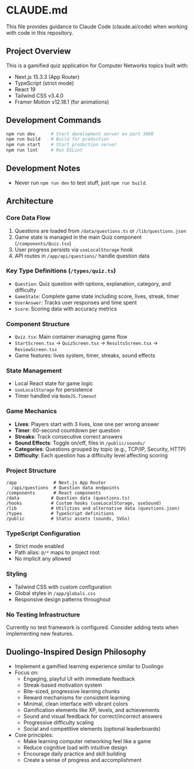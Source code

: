 # CLAUDE.md

This file provides guidance to Claude Code (claude.ai/code) when working with code in this repository.

## Project Overview

This is a gamified quiz application for Computer Networks topics built with:
- Next.js 15.3.3 (App Router)
- TypeScript (strict mode)
- React 19
- Tailwind CSS v3.4.0
- Framer Motion v12.18.1 (for animations)

## Development Commands

```bash
npm run dev      # Start development server on port 3000
npm run build    # Build for production
npm run start    # Start production server
npm run lint     # Run ESLint
```

## Development Notes
- Never run `npm run dev` to test stuff, just `npm run build`.

## Architecture

### Core Data Flow
1. Questions are loaded from `/data/questions.ts` or `/lib/questions.json`
2. Game state is managed in the main Quiz component (`/components/Quiz.tsx`)
3. User progress persists via `useLocalStorage` hook
4. API routes in `/app/api/questions/` handle question data

### Key Type Definitions (`/types/quiz.ts`)
- `Question`: Quiz question with options, explanation, category, and difficulty
- `GameState`: Complete game state including score, lives, streak, timer
- `UserAnswer`: Tracks user responses and time spent
- `Score`: Scoring data with accuracy metrics

### Component Structure
- `Quiz.tsx`: Main container managing game flow
- `StartScreen.tsx` → `QuizScreen.tsx` → `ResultsScreen.tsx` → `ReviewScreen.tsx`
- Game features: lives system, timer, streaks, sound effects

### State Management
- Local React state for game logic
- `useLocalStorage` for persistence
- Timer handled via `NodeJS.Timeout`

### Game Mechanics
- **Lives**: Players start with 3 lives, lose one per wrong answer
- **Timer**: 60-second countdown per question
- **Streaks**: Track consecutive correct answers
- **Sound Effects**: Toggle on/off, files in `/public/sounds/`
- **Categories**: Questions grouped by topic (e.g., TCP/IP, Security, HTTP)
- **Difficulty**: Each question has a difficulty level affecting scoring

### Project Structure
```
/app              # Next.js App Router
  /api/questions  # Question data endpoints
/components       # React components
/data            # Question data (questions.ts)
/hooks           # Custom hooks (useLocalStorage, useSound)
/lib             # Utilities and alternative data (questions.json)
/types           # TypeScript definitions
/public          # Static assets (sounds, SVGs)
```

### TypeScript Configuration
- Strict mode enabled
- Path alias: `@/*` maps to project root
- No implicit any allowed

### Styling
- Tailwind CSS with custom configuration
- Global styles in `/app/globals.css`
- Responsive design patterns throughout

### No Testing Infrastructure
Currently no test framework is configured. Consider adding tests when implementing new features.

## Duolingo-Inspired Design Philosophy
- Implement a gamified learning experience similar to Duolingo
- Focus on:
  - Engaging, playful UI with immediate feedback
  - Streak-based motivation system
  - Bite-sized, progressive learning chunks
  - Reward mechanisms for consistent learning
  - Minimal, clean interface with vibrant colors
  - Gamification elements like XP, levels, and achievements
  - Sound and visual feedback for correct/incorrect answers
  - Progressive difficulty scaling
  - Social and competitive elements (optional leaderboards)
- Core principles:
  - Make learning computer networking feel like a game
  - Reduce cognitive load with intuitive design
  - Encourage daily practice and skill building
  - Create a sense of progress and accomplishment